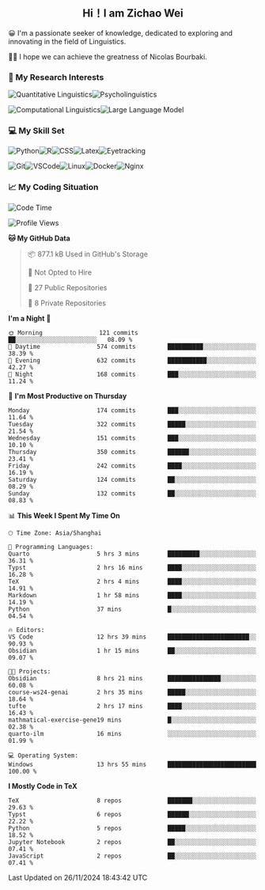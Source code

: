

## <div align="center">Hi！I am Zichao Wei</div>

😀 I'm a passionate seeker of knowledge, dedicated to exploring and innovating in the field of Linguistics.

🙋‍♂️ I hope we can achieve the greatness of Nicolas Bourbaki.

### 🔬 My Research Interests

![Quantitative Linguistics](https://img.shields.io/badge/Quantitative%20Linguistics-%230072CC.svg?&style=for-the-badge&logo=appveyor&logoColor=white)![Psycholinguistics](https://img.shields.io/badge/Psycholinguistics-%2301a3a1.svg?&style=for-the-badge&logo=AWS%20Amplify&logoColor=white)

![Computational Linguistics](https://img.shields.io/badge/Computational%20Linguistics-%231877F2.svg?&style=for-the-badge&logo=Markdown&logoColor=white)![Large Language Model](https://img.shields.io/badge/Large%20Language%20Model-%23F76300.svg?&style=for-the-badge&logo=Android&logoColor=white)

### 💻 My Skill Set

![Python](https://img.shields.io/badge/Python-%2314354C.svg?style=for-the-badge&logo=python&logoColor=white&color=2AB3E3)![R](https://img.shields.io/badge/-R-276DC3?style=for-the-badge&logo=r&logoColor=white)![CSS](https://img.shields.io/badge/-CSS-1572B6?style=for-the-badge&logo=css3&logoColor=white)![Latex](https://img.shields.io/badge/-Latex-008080?style=for-the-badge&logo=latex&logoColor=white)![Eyetracking](https://img.shields.io/badge/Eyetracking-%230078D6?style=for-the-badge&logo=SearXNG&logoColor=#3050FF)

![Git](https://img.shields.io/badge/-Git-F05032?style=for-the-badge&logo=git&logoColor=white)![VSCode](https://img.shields.io/badge/-VSCode-007ACC?style=for-the-badge&logo=visual-studio-code&logoColor=white)![Linux](https://img.shields.io/badge/-Linux-FCC624?style=for-the-badge&logo=linux&logoColor=black)![Docker](https://img.shields.io/badge/-Docker-2496ED?style=for-the-badge&logo=docker&logoColor=white)![Nginx](https://img.shields.io/badge/-Nginx-009639?style=for-the-badge&logo=nginx&logoColor=white)

### 📈 My Coding Situation

<!--START_SECTION:waka-->
![Code Time](http://img.shields.io/badge/Code%20Time-346%20hrs%2018%20mins-blue)

![Profile Views](http://img.shields.io/badge/Profile%20Views-27-blue)

**🐱 My GitHub Data** 

> 📦 877.1 kB Used in GitHub's Storage 
 > 
> 🚫 Not Opted to Hire
 > 
> 📜 27 Public Repositories 
 > 
> 🔑 8 Private Repositories 
 > 
**I'm a Night 🦉** 

```text
🌞 Morning                121 commits         ██░░░░░░░░░░░░░░░░░░░░░░░   08.09 % 
🌆 Daytime                574 commits         ██████████░░░░░░░░░░░░░░░   38.39 % 
🌃 Evening                632 commits         ███████████░░░░░░░░░░░░░░   42.27 % 
🌙 Night                  168 commits         ███░░░░░░░░░░░░░░░░░░░░░░   11.24 % 
```
📅 **I'm Most Productive on Thursday** 

```text
Monday                   174 commits         ███░░░░░░░░░░░░░░░░░░░░░░   11.64 % 
Tuesday                  322 commits         █████░░░░░░░░░░░░░░░░░░░░   21.54 % 
Wednesday                151 commits         ███░░░░░░░░░░░░░░░░░░░░░░   10.10 % 
Thursday                 350 commits         ██████░░░░░░░░░░░░░░░░░░░   23.41 % 
Friday                   242 commits         ████░░░░░░░░░░░░░░░░░░░░░   16.19 % 
Saturday                 124 commits         ██░░░░░░░░░░░░░░░░░░░░░░░   08.29 % 
Sunday                   132 commits         ██░░░░░░░░░░░░░░░░░░░░░░░   08.83 % 
```


📊 **This Week I Spent My Time On** 

```text
🕑︎ Time Zone: Asia/Shanghai

💬 Programming Languages: 
Quarto                   5 hrs 3 mins        █████████░░░░░░░░░░░░░░░░   36.31 % 
Typst                    2 hrs 16 mins       ████░░░░░░░░░░░░░░░░░░░░░   16.28 % 
TeX                      2 hrs 4 mins        ████░░░░░░░░░░░░░░░░░░░░░   14.91 % 
Markdown                 1 hr 58 mins        ████░░░░░░░░░░░░░░░░░░░░░   14.19 % 
Python                   37 mins             █░░░░░░░░░░░░░░░░░░░░░░░░   04.54 % 

🔥 Editors: 
VS Code                  12 hrs 39 mins      ███████████████████████░░   90.93 % 
Obsidian                 1 hr 15 mins        ██░░░░░░░░░░░░░░░░░░░░░░░   09.07 % 

🐱‍💻 Projects: 
Obsidian                 8 hrs 21 mins       ███████████████░░░░░░░░░░   60.08 % 
course-ws24-genai        2 hrs 35 mins       █████░░░░░░░░░░░░░░░░░░░░   18.64 % 
tufte                    2 hrs 17 mins       ████░░░░░░░░░░░░░░░░░░░░░   16.43 % 
mathmatical-exercise-gene19 mins             █░░░░░░░░░░░░░░░░░░░░░░░░   02.38 % 
quarto-ilm               16 mins             ░░░░░░░░░░░░░░░░░░░░░░░░░   01.99 % 

💻 Operating System: 
Windows                  13 hrs 55 mins      █████████████████████████   100.00 % 
```

**I Mostly Code in TeX** 

```text
TeX                      8 repos             ███████░░░░░░░░░░░░░░░░░░   29.63 % 
Typst                    6 repos             ██████░░░░░░░░░░░░░░░░░░░   22.22 % 
Python                   5 repos             █████░░░░░░░░░░░░░░░░░░░░   18.52 % 
Jupyter Notebook         2 repos             ██░░░░░░░░░░░░░░░░░░░░░░░   07.41 % 
JavaScript               2 repos             ██░░░░░░░░░░░░░░░░░░░░░░░   07.41 % 
```




 Last Updated on 26/11/2024 18:43:42 UTC
<!--END_SECTION:waka-->
